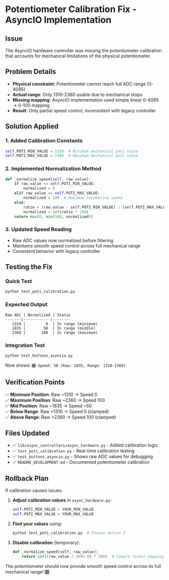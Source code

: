 # Potentiometer Calibration Fix - AsyncIO Implementation

## Issue
The AsyncIO hardware controller was missing the potentiometer calibration that accounts for mechanical limitations of the physical potentiometer.

## Problem Details
- **Physical constraint**: Potentiometer cannot reach full ADC range (0-4095)
- **Actual range**: Only 1310-2360 usable due to mechanical stops
- **Missing mapping**: AsyncIO implementation used simple linear 0-4095 → 0-100 mapping
- **Result**: Only partial speed control, inconsistent with legacy controller

## Solution Applied

### 1. Added Calibration Constants
```python
self.POTI_MIN_VALUE = 1310  # Minimum mechanical poti value
self.POTI_MAX_VALUE = 2360  # Maximum mechanical poti value
```

### 2. Implemented Normalization Method
```python
def _normalize_speed(self, raw_value):
    if raw_value <= self.POTI_MIN_VALUE:
        normalized = 0
    elif raw_value >= self.POTI_MAX_VALUE:
        normalized = 100  # Maximum locomotive speed
    else:
        ratio = (raw_value - self.POTI_MIN_VALUE) / (self.POTI_MAX_VALUE - self.POTI_MIN_VALUE)
        normalized = int(ratio * 100)
    return max(0, min(100, normalized))
```

### 3. Updated Speed Reading
- Raw ADC values now normalized before filtering
- Maintains smooth speed control across full mechanical range
- Consistent behavior with legacy controller

## Testing the Fix

### Quick Test
```bash
python test_poti_calibration.py
```

### Expected Output
```
Raw ADC | Normalized | Status
-------|------------|--------
   1310 |         0  | In range (minimum)
   1835 |        50  | In range (middle)
   2360 |       100  | In range (maximum)
```

### Integration Test
```bash
python test_buttons_asyncio.py
```
Now shows: `🎛️ Speed: 50 (Raw: 1835, Range: 1310-2360)`

## Verification Points

✅ **Minimum Position**: Raw ~1310 → Speed 0  
✅ **Maximum Position**: Raw ~2360 → Speed 100  
✅ **Mid Position**: Raw ~1835 → Speed ~50  
✅ **Below Range**: Raw <1310 → Speed 0 (clamped)  
✅ **Above Range**: Raw >2360 → Speed 100 (clamped)  

## Files Updated

- ✅ `lib/async_controllers/async_hardware.py` - Added calibration logic
- ✅ `test_poti_calibration.py` - Real-time calibration testing
- ✅ `test_buttons_asyncio.py` - Shows raw ADC values for debugging
- ✅ `README_DEVELOPMENT.md` - Documented potentiometer calibration

## Rollback Plan

If calibration causes issues:

1. **Adjust calibration values** in `async_hardware.py`:
   ```python
   self.POTI_MIN_VALUE = YOUR_MIN_VALUE
   self.POTI_MAX_VALUE = YOUR_MAX_VALUE  
   ```

2. **Find your values** using:
   ```bash
   python test_poti_calibration.py  # Choose option 2
   ```

3. **Disable calibration** (temporary):
   ```python
   def _normalize_speed(self, raw_value):
       return int((raw_value / 4095.0) * 100)  # Simple linear mapping
   ```

The potentiometer should now provide smooth speed control across its full mechanical range! 🎛️
